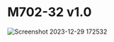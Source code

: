 # M702-32 v1.0

![Screenshot 2023-12-29 172532](https://github.com/belenseptian/M702Aqms/assets/42172216/2bad54f7-55bf-4e27-8c77-2a183951d5a5)
